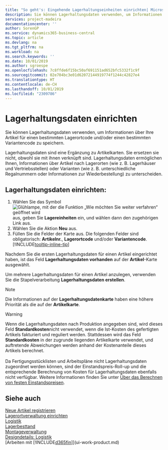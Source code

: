 ```yaml
---
title: "So geht's: Eingehende Lagerhaltungseinheiten einrichten| Microsoft Docs"
description: Sie können Lagerhaltungsdaten verwenden, um Informationen über Ihre Artikel für einen bestimmten Lagerortcode und/oder einen bestimmten Variantencode zu speichern.
services: project-madeira
documentationcenter: ''
author: SorenGP
ms.service: dynamics365-business-central
ms.topic: article
ms.devlang: na
ms.tgt_pltfrm: na
ms.workload: na
ms.search.keywords: ''
ms.date: 10/01/2019
ms.author: sgroespe
ms.openlocfilehash: 7c8ffde6f15bc50af691151ad652bfc5332f1c9f
ms.sourcegitcommit: 02e704bc3e01d62072144919774f1244c42827e4
ms.translationtype: HT
ms.contentlocale: de-CH
ms.lasthandoff: 10/01/2019
ms.locfileid: "2309786"
---
```

# <a name="set-up-stockkeeping-units"></a>Lagerhaltungsdaten einrichten
Sie können Lagerhaltungsdaten verwenden, um Informationen über Ihre Artikel für einen bestimmten Lagerortcode und/oder einen bestimmten Variantencode zu speichern.  

 Lagerhaltungsdaten sind eine Ergänzung zu Artikelkarten. Sie ersetzen sie nicht, obwohl sie mit ihnen verknüpft sind. Lagerhaltungsdaten ermöglichen Ihnen, Informationen über Artikel nach Lagerorten (wie z. B. Lagerhäuser und Vertriebsstellen) oder Varianten (wie z. B. unterschiedliche Regalnummern oder Informationen zur Wiederbestellung) zu unterscheiden.  

## <a name="to-set-up-a-stockkeeping-unit"></a>Lagerhaltungsdaten einrichten:  

1.  Wählen Sie das Symbol ![Glühlampe, mit der die Funktion „Wie möchten Sie weiter verfahren“ geöffnet wird](media/ui-search/search_small.png "Wie möchten Sie weiter verfahren?") aus, geben Sie **Lagereinheiten** ein, und wählen dann den zugehörigen Link aus.  
2.  Wählen Sie die Aktion **Neu** aus.  
3.  Füllen Sie die Felder der Karte aus. Die folgenden Felder sind obligatorisch: **Artikelnr.**, **Lagerortcode** und/oder **Variantencode**. [!INCLUDE[tooltip-inline-tip](includes/tooltip-inline-tip_md.md)]  

Nachdem Sie die ersten Lagerhaltungsdaten für einen Artikel eingerichtet haben, ist das Feld **Lagerhaltungsdaten vorhanden** auf der **Artikel**-Karte ausgewählt.  

Um mehrere Lagerhaltungsdaten für einen Artikel anzulegen, verwenden Sie die Stapelverarbeitung **Lagerhaltungsdaten erstellen**.  

> [!NOTE]  
>  Die Informationen auf der **Lagerhaltungsdatenkarte** haben eine höhere Priorität als die auf der **Artikelkarte**.

> [!Warning]
> Wenn die Lagerhaltungsdaten nach Produktion angegeben sind, wird dieses Feld **Standardkosten**nicht verwendet, wenn die Ist-Kosten des gefertigten Artikels fakturiert und reguliert werden. Stattdessen wird das Feld **Standardkosten** in der zugrunde liegenden Artikelkarte verwendet, und auftretende Abweichungen werden anhand der Kostenanteile dieses Artikels berechnet.<br /><br />
> Da Fertigungsstücklisten und Arbeitspläne nicht Lagerhaltungsdaten zugeordnet werden können, sind der Einstandspreis-Roll-up und die entsprechende Berechnung von Kosten für Lagerhaltungsdaten ebenfalls nicht verfügbar. Weitere Informationen finden Sie unter [Über das Berechnen von festen Einstandspreisen](finance-about-calculating-standard-cost.md).

## <a name="see-also"></a>Siehe auch  
[Neue Artikel registrieren](inventory-how-register-new-items.md)  
[Lagerortverwaltung einrichten](warehouse-setup-warehouse.md)  
[Logistik](warehouse-manage-warehouse.md)  
[Lagerbesttand](inventory-manage-inventory.md)  
[Montageverwaltung](assembly-assemble-items.md)    
[Designdetails: Logistik](design-details-warehouse-management.md)  
[Arbeiten mit [!INCLUDE[d365fin](includes/d365fin_md.md)]](ui-work-product.md)  
